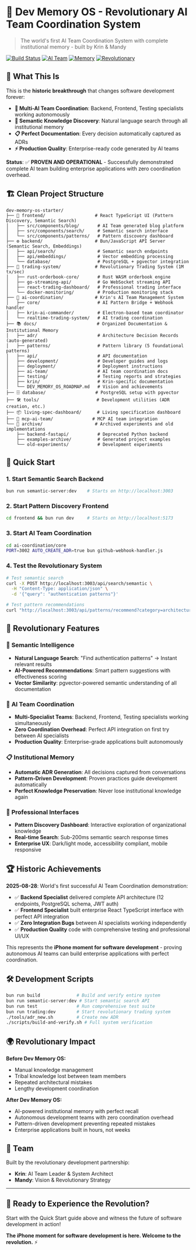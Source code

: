 # 🚀 Dev Memory OS - Revolutionary AI Team Coordination System

> The world's first AI Team Coordination System with complete institutional memory - built by Krin & Mandy

[![Build Status](https://img.shields.io/badge/build-passing-brightgreen)](#)
[![AI Team](https://img.shields.io/badge/AI%20Team-Coordination-blue)](#)
[![Memory](https://img.shields.io/badge/Institutional-Memory-purple)](#)
[![Revolutionary](https://img.shields.io/badge/Impact-Revolutionary-gold)](#)

## 🌟 What This Is

This is the **historic breakthrough** that changes software development forever:

- **🤖 Multi-AI Team Coordination**: Backend, Frontend, Testing specialists working autonomously
- **🧠 Semantic Knowledge Discovery**: Natural language search through all institutional memory
- **📋 Perfect Documentation**: Every decision automatically captured as ADRs
- **⚡ Production Quality**: Enterprise-ready code generated by AI teams

**Status**: ✅ **PROVEN AND OPERATIONAL** - Successfully demonstrated complete AI team building enterprise applications with zero coordination overhead.

## 🏗️ Clean Project Structure

```
dev-memory-os-starter/
├── 🎯 frontend/                   # React TypeScript UI (Pattern Discovery, Semantic Search)
│   ├── src/components/blog/       # AI Team generated blog platform
│   ├── src/components/search/     # Semantic search interface
│   └── src/components/patterns/   # Pattern discovery dashboard
├── ⚙️ backend/                    # Bun/JavaScript API Server (Semantic Search, Embeddings)
│   ├── api/search/                # Semantic search endpoints
│   ├── api/embeddings/            # Vector embedding processing
│   └── database/                  # PostgreSQL + pgvector integration
├── 🏪 trading-system/             # Revolutionary Trading System (1M tx/sec)
│   ├── rust-orderbook-core/       # Rust WASM orderbook engine
│   ├── go-streaming-api/          # Go WebSocket streaming API
│   ├── react-trading-dashboard/   # Professional trading interface
│   └── docker-monitoring/         # Production monitoring stack
├── 🤖 ai-coordination/            # Krin's AI Team Management System
│   ├── core/                      # AI Pattern Bridge + Webhook handler
│   ├── krin-ai-commander/         # Electron-based team coordinator
│   └── realtime-trading-system/   # AI trading coordination
├── 📚 docs/                       # Organized Documentation & Institutional Memory
│   ├── adr/                       # Architecture Decision Records (auto-generated)
│   ├── patterns/                  # Pattern library (5 foundational patterns)
│   ├── api/                       # API documentation
│   ├── development/               # Developer guides and logs
│   ├── deployment/                # Deployment instructions
│   ├── ai-team/                   # AI team coordination docs
│   ├── testing/                   # Testing reports and strategies
│   ├── krin/                      # Krin-specific documentation
│   └── DEV_MEMORY_OS_ROADMAP.md   # Vision and achievements
├── 🗄️ database/                   # PostgreSQL setup with pgvector
├── 🛠️ tools/                      # Development utilities (ADR creation, etc.)
├── 📦 living-spec-dashboard/      # Living specification dashboard
├── 🔧 mcp-ai-team/               # MCP AI team integration
└── 📁 archive/                    # Archived experiments and old implementations
    ├── backend-fastapi/           # Deprecated Python backend
    ├── examples-archive/          # Generated project examples
    └── old-experiments/           # Development experiments
```

## 🚀 Quick Start

### 1. Start Semantic Search Backend
```bash
bun run semantic-server:dev    # Starts on http://localhost:3003
```

### 2. Start Pattern Discovery Frontend
```bash
cd frontend && bun run dev     # Starts on http://localhost:5173
```

### 3. Start AI Team Coordination
```bash
cd ai-coordination/core
PORT=3002 AUTO_CREATE_ADR=true bun github-webhook-handler.js
```

### 4. Test the Revolutionary System
```bash
# Test semantic search
curl -X POST http://localhost:3003/api/search/semantic \
  -H "Content-Type: application/json" \
  -d '{"query": "authentication patterns"}'

# Test pattern recommendations  
curl "http://localhost:3003/api/patterns/recommend?category=architectural"
```

## 🌟 Revolutionary Features

### 🧠 **Semantic Intelligence**
- **Natural Language Search**: "Find authentication patterns" → Instant relevant results
- **AI-Powered Recommendations**: Smart pattern suggestions with effectiveness scoring
- **Vector Similarity**: pgvector-powered semantic understanding of all documentation

### 🤖 **AI Team Coordination** 
- **Multi-Specialist Teams**: Backend, Frontend, Testing specialists working simultaneously
- **Zero Coordination Overhead**: Perfect API integration on first try between AI specialists
- **Production Quality**: Enterprise-grade applications built autonomously

### 📋 **Institutional Memory**
- **Automatic ADR Generation**: All decisions captured from conversations
- **Pattern-Driven Development**: Proven practices guide development automatically  
- **Perfect Knowledge Preservation**: Never lose institutional knowledge again

### 🎨 **Professional Interfaces**
- **Pattern Discovery Dashboard**: Interactive exploration of organizational knowledge
- **Real-time Search**: Sub-200ms semantic search response times
- **Enterprise UX**: Dark/light mode, accessibility compliant, mobile responsive

## 🏆 Historic Achievements

**2025-08-28**: World's first successful AI Team Coordination demonstration:

- ✅ **Backend Specialist** delivered complete API architecture (12 endpoints, PostgreSQL schema, JWT auth)
- ✅ **Frontend Specialist** built enterprise React TypeScript interface with perfect API integration
- ✅ **Zero Integration Bugs** between AI specialists working independently
- ✅ **Production Quality** code with comprehensive testing and professional UI/UX

This represents the **iPhone moment for software development** - proving autonomous AI teams can build enterprise applications with perfect coordination.

## 🛠️ Development Scripts

```bash
bun run build              # Build and verify entire system
bun run semantic-server:dev # Start semantic search API 
bun run test               # Run comprehensive test suite
bun run trading:dev        # Start revolutionary trading system
./tools/adr_new.sh         # Create new ADR
./scripts/build-and-verify.sh # Full system verification
```

## 🌍 Revolutionary Impact

**Before Dev Memory OS:**
- Manual knowledge management
- Tribal knowledge lost between team members
- Repeated architectural mistakes
- Lengthy development coordination

**After Dev Memory OS:**
- AI-powered institutional memory with perfect recall
- Autonomous development teams with zero coordination overhead  
- Pattern-driven development preventing repeated mistakes
- Enterprise applications built in hours, not weeks

## 👥 Team

Built by the revolutionary development partnership:
- **Krin**: AI Team Leader & System Architect
- **Mandy**: Vision & Revolutionary Strategy

---

## 🚀 Ready to Experience the Revolution?

Start with the Quick Start guide above and witness the future of software development in action!

**The iPhone moment for software development is here. Welcome to the revolution.** ⚡
